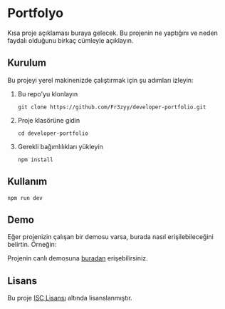 # Portfolyo

Kısa proje açıklaması buraya gelecek. Bu projenin ne yaptığını ve neden faydalı olduğunu birkaç cümleyle açıklayın.

## Kurulum

Bu projeyi yerel makinenizde çalıştırmak için şu adımları izleyin:

1. Bu repo'yu klonlayın
   ```
   git clone https://github.com/Fr3zyy/developer-portfolio.git
   ```
2. Proje klasörüne gidin
   ```
   cd developer-portfolio
   ```
3. Gerekli bağımlılıkları yükleyin
   ```
   npm install
   ```

## Kullanım
```
npm run dev
```

## Demo

Eğer projenizin çalışan bir demosu varsa, burada nasıl erişilebileceğini belirtin. Örneğin:

Projenin canlı demosuna [buradan](https://fr3zy.now.sh) erişebilirsiniz.

## Lisans

Bu proje [ISC Lisansı](LICENSE) altında lisanslanmıştır.

